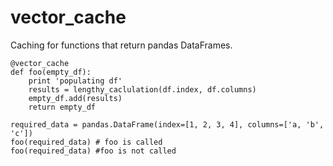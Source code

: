 vector_cache
======================

Caching for functions that return pandas DataFrames.

	@vector_cache
	def foo(empty_df):
	    print 'populating df'
	    results = lengthy_caclulation(df.index, df.columns)
	    empty_df.add(results)
	    return empty_df

	required_data = pandas.DataFrame(index=[1, 2, 3, 4], columns=['a, 'b', 'c'])
	foo(required_data) # foo is called
	foo(required_data) #foo is not called

